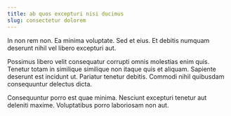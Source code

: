 ```yaml
---
title: ab quos excepturi nisi ducimus
slug: consectetur dolorem
---
```


In non rem non. Ea minima voluptate. Sed et eius. Et debitis numquam deserunt nihil vel libero excepturi aut.

Possimus libero velit consequatur corrupti omnis molestias enim quis. Tenetur totam in similique similique non itaque quis et aliquam. Sapiente deserunt est incidunt ut. Pariatur tenetur debitis. Commodi nihil quibusdam consequuntur delectus dicta.

Consequuntur porro est quae minima. Nesciunt excepturi tenetur aut deleniti maxime. Voluptatibus porro laboriosam non aut.
